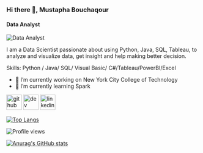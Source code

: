 ### Hi there 👋, Mustapha Bouchaqour
#### Data Analyst
![Data Analyst](https://www.linkedin.com/in/mustapha-bouchaqour/)

 I am a Data Scientist passionate about using Python, Java, SQL, Tableau, to analyze and visualize data, get insight and help making better decision.

Skills: Python / Java/ SQL/ Visual Basic/ C#/Tableau/PowerBI/Excel

- 🔭 I’m currently working on New York City College of Technology 
- 🌱 I’m currently learning Spark 


[<img src='https://cdn.jsdelivr.net/npm/simple-icons@3.0.1/icons/github.svg' alt='github' height='40'>](https://github.com/mbouchaqour)  [<img src='https://cdn.jsdelivr.net/npm/simple-icons@3.0.1/icons/dev-dot-to.svg' alt='dev' height='40'>](https://dev.to/mbouchaqour)  [<img src='https://cdn.jsdelivr.net/npm/simple-icons@3.0.1/icons/linkedin.svg' alt='linkedin' height='40'>](https://www.linkedin.com/in/mustapha-bouchaqour/)  

[![Top Langs](https://github-readme-stats.vercel.app/api/top-langs/?username=mbouchaqour)](https://github.com/anuraghazra/github-readme-stats)

![Profile views](https://gpvc.arturio.dev/mbouchaqour)  



[![Anurag's GitHub stats](https://github-readme-stats.vercel.app/api?username=mbouchaqour)](https://github.com/anuraghazra/github-readme-stats)

